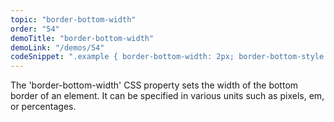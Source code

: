 ```yaml
---
topic: "border-bottom-width"
order: "54"
demoTitle: "border-bottom-width"
demoLink: "/demos/54"
codeSnippet: ".example { border-bottom-width: 2px; border-bottom-style: solid; }"
---
```


The 'border-bottom-width' CSS property sets the width of the bottom border of an element. It can be specified in various units such as pixels, em, or percentages.
<br />
